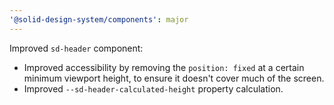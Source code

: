 ```yaml
---
'@solid-design-system/components': major
---
```


Improved `sd-header` component:
- Improved accessibility by removing the `position: fixed` at a certain minimum viewport height, to ensure it doesn't cover much of the screen.
- Improved `--sd-header-calculated-height` property calculation.
